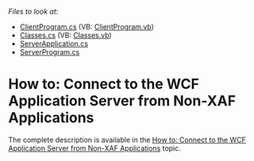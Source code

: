 <!-- default file list -->
*Files to look at*:

* [ClientProgram.cs](./CS/ConsoleClient/ClientProgram.cs) (VB: [ClientProgram.vb](./VB/ConsoleClient/ClientProgram.vb))
* [Classes.cs](./CS/PersistentClassesLibrary/Classes.cs) (VB: [Classes.vb](./VB/PersistentClassesLibrary/Classes.vb))
* [ServerApplication.cs](./CS/SecuredDataServer/ServerApplication.cs)
* [ServerProgram.cs](./CS/SecuredDataServer/ServerProgram.cs)
<!-- default file list end -->
# How to: Connect to the WCF Application Server from Non-XAF Applications


<p>The complete description is available in the <a href="http://documentation.devexpress.com/#Xaf/CustomDocument3559"><u>How to: Connect to the WCF Application Server from Non-XAF Applications</u></a> topic.</p>

<br/>


